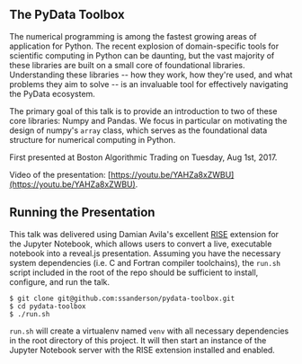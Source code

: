 The PyData Toolbox
------------------

The numerical programming is among the fastest growing areas of application for
Python. The recent explosion of domain-specific tools for scientific computing
in Python can be daunting, but the vast majority of these libraries are built
on a small core of foundational libraries. Understanding these libraries -- how
they work, how they're used, and what problems they aim to solve -- is an
invaluable tool for effectively navigating the PyData ecosystem.

The primary goal of this talk is to provide an introduction to two of these
core libraries: Numpy and Pandas. We focus in particular on motivating the
design of numpy's `array` class, which serves as the foundational data
structure for numerical computing in Python.

First presented at Boston Algorithmic Trading on Tuesday, Aug 1st, 2017.

Video of the presentation: [https://youtu.be/YAHZa8xZWBU](https://youtu.be/YAHZa8xZWBU).

Running the Presentation
------------------------

This talk was delivered using Damian Avila's excellent
[RISE](https://github.com/damianavila/RISE/) extension for the Jupyter
Notebook, which allows users to convert a live, executable notebook into a
reveal.js presentation. Assuming you have the necessary system dependencies
(i.e. C and Fortran compiler toolchains), the `run.sh` script included in the
root of the repo should be sufficient to install, configure, and run the talk.

    $ git clone git@github.com:ssanderson/pydata-toolbox.git
    $ cd pydata-toolbox
    $ ./run.sh

`run.sh` will create a virtualenv named `venv` with all necessary dependencies
in the root directory of this project. It will then start an instance of the
Jupyter Notebook server with the RISE extension installed and enabled.
